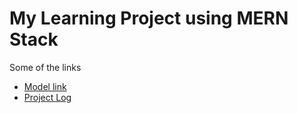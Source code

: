 # My Learning Project using MERN Stack

Some of the links
- [Model link](https://drive.google.com/file/d/1C9s9vIpfBngNbqTj81LP1yixde8M-Il8/view?usp=sharing)
- [Project Log](https://www.notion.so/Learning-Backend-Youtube-Clone-35571fd8f3824556ac142f7c184b6dbf?pvs=4)
